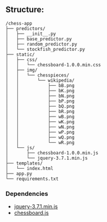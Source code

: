 ## Structure:

```
/chess-app
├── predictors/
│   ├── __init__.py
│   ├── base_predictor.py
│   ├── random_predictor.py
│   └── stockfish_predictor.py
├── static/
│   ├── css/
│   │   └── chessboard-1.0.0.min.css
│   ├── img/
│   │   └── chesspieces/
│   │       └── wikipedia/
│   │           ├── bB.png
│   │           ├── bK.png
│   │           ├── bN.png
│   │           ├── bP.png
│   │           ├── bQ.png
│   │           ├── bR.png
│   │           ├── wB.png
│   │           ├── wK.png
│   │           ├── wN.png
│   │           ├── wP.png
│   │           ├── wQ.png
│   │           └── wR.png
│   └── js/
│       ├── chessboard-1.0.0.min.js
│       └── jquery-3.7.1.min.js
├── templates/
│   └── index.html
├── app.py
└── requirements.txt
```

### Dependencies

- [jquery-3.7.1.min.js](https://jquery.com/download/)
- [chessboard.js](https://chessboardjs.com/index.html#download)